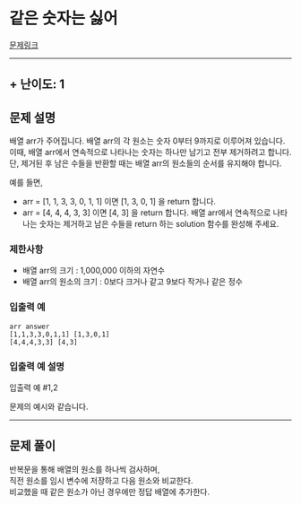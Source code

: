 같은 숫자는 싫어 
================
[문제링크](https://programmers.co.kr/learn/courses/30/lessons/12906)
***

## + 난이도: 1

## 문제 설명
배열 arr가 주어집니다. 배열 arr의 각 원소는 숫자 0부터 9까지로 이루어져 있습니다.  
이때, 배열 arr에서 연속적으로 나타나는 숫자는 하나만 남기고 전부 제거하려고 합니다.  
단, 제거된 후 남은 수들을 반환할 때는 배열 arr의 원소들의 순서를 유지해야 합니다.    
  
예를 들면,  

* arr = [1, 1, 3, 3, 0, 1, 1] 이면 [1, 3, 0, 1] 을 return 합니다.
* arr = [4, 4, 4, 3, 3] 이면 [4, 3] 을 return 합니다.
배열 arr에서 연속적으로 나타나는 숫자는 제거하고 남은 수들을 return 하는 solution 함수를 완성해 주세요.

### 제한사항
* 배열 arr의 크기 : 1,000,000 이하의 자연수
* 배열 arr의 원소의 크기 : 0보다 크거나 같고 9보다 작거나 같은 정수

### 입출력 예
```
arr	answer
[1,1,3,3,0,1,1]	[1,3,0,1]
[4,4,4,3,3]	[4,3]
```

### 입출력 예 설명
입출력 예 #1,2

문제의 예시와 같습니다.

***

## 문제 풀이
반복문을 통해 배열의 원소를 하나씩 검사하며,  
직전 원소를 임시 변수에 저장하고 다음 원소와 비교한다.  
비교했을 때 같은 원소가 아닌 경우에만 정답 배열에 추가한다.

